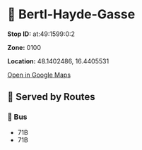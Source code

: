 # 🚉 Bertl-Hayde-Gasse


**Stop ID:** at:49:1599:0:2

**Zone:** 0100

**Location:** 48.1402486, 16.4405531

[Open in Google Maps](https://www.google.com/maps?q=48.1402486,16.4405531)

## 🚆 Served by Routes

### 🚌 Bus
- 71B
- 71B